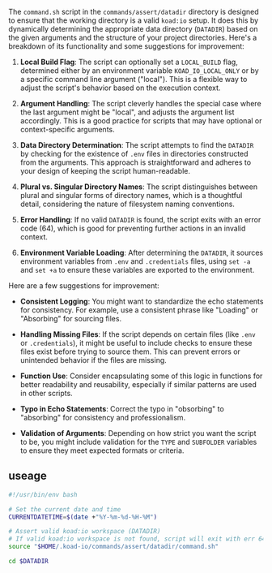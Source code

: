 The `command.sh` script in the `commands/assert/datadir` directory is designed to ensure that the working directory is a valid `koad:io` setup. It does this by dynamically determining the appropriate data directory (`DATADIR`) based on the given arguments and the structure of your project directories. Here's a breakdown of its functionality and some suggestions for improvement:

1. **Local Build Flag**: The script can optionally set a `LOCAL_BUILD` flag, determined either by an environment variable `KOAD_IO_LOCAL_ONLY` or by a specific command line argument ("local"). This is a flexible way to adjust the script's behavior based on the execution context.

2. **Argument Handling**: The script cleverly handles the special case where the last argument might be "local", and adjusts the argument list accordingly. This is a good practice for scripts that may have optional or context-specific arguments.

3. **Data Directory Determination**: The script attempts to find the `DATADIR` by checking for the existence of `.env` files in directories constructed from the arguments. This approach is straightforward and adheres to your design of keeping the script human-readable.

4. **Plural vs. Singular Directory Names**: The script distinguishes between plural and singular forms of directory names, which is a thoughtful detail, considering the nature of filesystem naming conventions.

5. **Error Handling**: If no valid `DATADIR` is found, the script exits with an error code (64), which is good for preventing further actions in an invalid context.

6. **Environment Variable Loading**: After determining the `DATADIR`, it sources environment variables from `.env` and `.credentials` files, using `set -a` and `set +a` to ensure these variables are exported to the environment.

Here are a few suggestions for improvement:

- **Consistent Logging**: You might want to standardize the echo statements for consistency. For example, use a consistent phrase like "Loading" or "Absorbing" for sourcing files.

- **Handling Missing Files**: If the script depends on certain files (like `.env` or `.credentials`), it might be useful to include checks to ensure these files exist before trying to source them. This can prevent errors or unintended behavior if the files are missing.

- **Function Use**: Consider encapsulating some of this logic in functions for better readability and reusability, especially if similar patterns are used in other scripts.

- **Typo in Echo Statements**: Correct the typo in "obsorbing" to "absorbing" for consistency and professionalism.

- **Validation of Arguments**: Depending on how strict you want the script to be, you might include validation for the `TYPE` and `SUBFOLDER` variables to ensure they meet expected formats or criteria.


## useage
```bash
#!/usr/bin/env bash

# Set the current date and time
CURRENTDATETIME=$(date +"%Y-%m-%d-%H-%M")

# Assert valid koad:io workspace (DATADIR)
# If valid koad:io workspace is not found, script will exit with err 64
source "$HOME/.koad-io/commands/assert/datadir/command.sh"

cd $DATADIR
```
